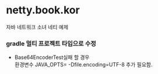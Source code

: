 # netty.book.kor
자바 네트워크 소녀 네티 예제

### gradle 멀티 프로젝트 타입으로 수정 

* Base64EncoderTest실패 할 경우  
  환경변수 JAVA_OPTS= -Dfile.encoding=UTF-8 추가 필요함.

